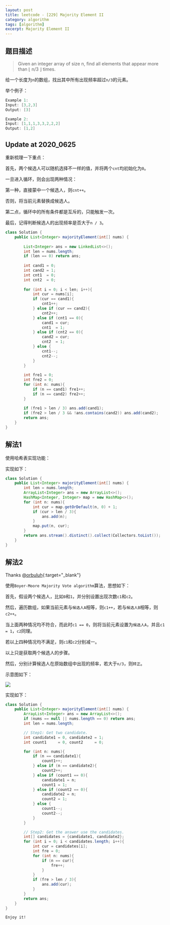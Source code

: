 ```yaml
---
layout: post
title: leetcode - [229] Majority Element II
category: algorithm
tags: [algorithm]
excerpt: Majority Element II
---
```


## 题目描述  

> Given an integer array of size n, find all elements that appear more than ⌊ n/3 ⌋ times.  

给一个长度为`n`的数组，找出其中所有出现频率超过`n/3`的元素。  


举个例子：  

``` java
Example 1:
Input: [3,2,3]
Output: [3]

Example 2:
Input: [1,1,1,3,3,2,2,2]
Output: [1,2]
```

## Update at 2020_0625  

重新梳理一下重点：  

首先，两个候选人可以随机选择不一样的值，并将两个`cnt`均初始化为`0`。  

一旦进入循环，则会出现两种情况：  

第一种，直接蒙中一个候选人，则`cnt++`。  

否则，将当前元素替换成候选人。  

第二点，循环中的所有条件都是互斥的，只能触发一次。  

最后，记得判断候选人的出现频率是否大于`n / 3`。  

``` java
class Solution {
    public List<Integer> majorityElement(int[] nums) {
        
        List<Integer> ans = new LinkedList<>();
        int len = nums.length;
        if (len == 0) return ans;
        
        int cand1 = 0;
        int cand2 = 1;
        int cnt1  = 0;
        int cnt2  = 0;
        
        for (int i = 0; i < len; i++){
            int cur = nums[i];
            if (cur == cand1){
                cnt1++;
            } else if (cur == cand2){
                cnt2++;
            } else if (cnt1 == 0){
                cand1 = cur;
                cnt1  = 1;
            } else if (cnt2 == 0){
                cand2 = cur;
                cnt2  = 1;
            } else {
                cnt1--;
                cnt2--;
            }
        }
        
        int fre1 = 0;
        int fre2 = 0;
        for (int n: nums){
            if (n == cand1) fre1++;
            if (n == cand2) fre2++;
        }
        
        if (fre1 > len / 3) ans.add(cand1);
        if (fre2 > len / 3 && !ans.contains(cand2)) ans.add(cand2);
        return ans;
    }
}
```


## 解法1

使用哈希表实现功能：  

实现如下：  

``` java
class Solution {
    public List<Integer> majorityElement(int[] nums) {
        int len = nums.length;
        ArrayList<Integer> ans = new ArrayList<>();
        HashMap<Integer, Integer> map = new HashMap<>();
        for (int n: nums){
            int cur = map.getOrDefault(n, 0) + 1;
            if (cur > len / 3){
                ans.add(n);
            }
            map.put(n, cur);
        }
        return ans.stream().distinct().collect(Collectors.toList());
    }
}
```


## 解法2

Thanks [@orbuluh](https://leetcode.com/problems/majority-element-ii/discuss/63520/Boyer-Moore-Majority-Vote-algorithm-and-my-elaboration){:target="_blank"}  

使用`Boyer-Moore Majority Vote algorithm`算法，思想如下：  

首先，假设两个候选人，比如`0`和`1`，并分别设置出现次数`c1`和`c2`。  

然后，遍历数组，如果当前元素与`候选人A`相等，则`c1++`，若与`候选人B`相等，则`c2++`。  

当上面两种情况均不符合，而此时`c1 == 0`，则将当前元素设置为`候选人A`，并且`c1 = 1`，`c2`同理。  

若以上四种情况均不满足，则`c1`和`c2`分别减一。  

以上只是获取两个候选人的步骤。  

然后，分别计算候选人在原始数组中出现的频率，若大于`n/3`，则`转正`。  

示意图如下：  

![](https://yyc-images.oss-cn-beijing.aliyuncs.com/leetcode_229_two_candidates.png)  

实现如下：  

``` java
class Solution {
    public List<Integer> majorityElement(int[] nums) {
        ArrayList<Integer> ans = new ArrayList<>();
        if (nums == null || nums.length == 0) return ans;
        int len = nums.length;

        // Step1: Get two candidate.
        int candidate1 = 0, candidate2 = 1;
        int count1     = 0, count2     = 0;

        for (int n: nums){
            if (n == candidate1){
                count1++;
            } else if (n == candidate2){
                count2++;
            } else if (count1 == 0){
                candidate1 = n;
                count1 = 1;
            } else if (count2 == 0){
                candidate2 = n;
                count2 = 1;
            } else {
                count1--;
                count2--;
            }
        }

        // Step2: Get the answer use the candidates.
        int[] candidates = {candidate1, candidate2};
        for (int i = 0; i < candidates.length; i++){
            int cur = candidates[i];
            int fre = 0;
            for (int n: nums){
                if (n == cur){
                    fre++;
                }
            }
            if (fre > len / 3){
                ans.add(cur);
            }
        }
        return ans;
    }
}
```


`Enjoy it!`
